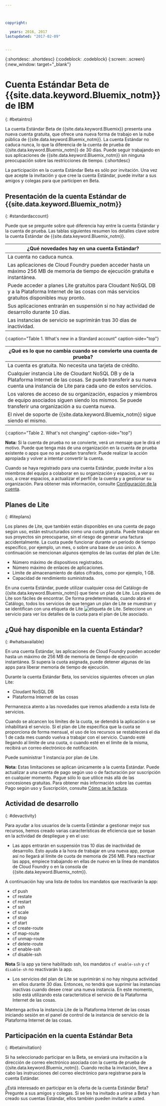 ```yaml
---



copyright:

  years: 2016, 2017
lastupdated: "2017-02-09"


---
```


{:shortdesc: .shortdesc}
{:codeblock: .codeblock}
{:screen: .screen}
{:new_window: target="_blank"}

# Cuenta Estándar Beta de {{site.data.keyword.Bluemix_notm}} de IBM 
{: #betaintro}

La cuenta Estándar Beta de {{site.data.keyword.Bluemix}} presenta una nueva cuenta gratuita, que ofrece una nueva forma de trabajo en la nube pública de {{site.data.keyword.Bluemix_notm}}. La cuenta Estándar no caduca nunca, lo que la diferencia de la cuenta de prueba de {{site.data.keyword.Bluemix_notm}} de 30 días. Puede seguir trabajando en sus aplicaciones de {{site.data.keyword.Bluemix_notm}} sin ninguna preocupación sobre las restricciones de tiempo. 
{:shortdesc}

La participación en la cuenta Estándar Beta es sólo por invitación. Una vez que acepte la invitación y que cree la cuenta Estándar, puede invitar a sus amigos y colegas para que participen en Beta.  

## Presentación de la cuenta Estándar de {{site.data.keyword.Bluemix_notm}}
{: #standardaccount}

Puede que se pregunte sobre qué diferencia hay entre la cuenta Estándar y la cuenta de prueba. Las tablas siguientes resumen los detalles clave sobre la cuenta Estándar de {{site.data.keyword.Bluemix_notm}}. 

|¿Qué novedades hay en una cuenta Estándar? |    
|-----------------|
| La cuenta no caduca nunca. |
| Las aplicaciones de Cloud Foundry pueden acceder hasta un máximo 256 MB de memoria de tiempo de ejecución gratuita e instantánea. |
| Puede acceder a planes Lite gratuitos para Cloudant NoSQL DB y a la Plataforma Internet de las cosas con más servicios gratuitos disponibles muy pronto. |
| Sus aplicaciones entrarán en suspensión si no hay actividad de desarrollo durante 10 días. |
| Las instancias de servicio se suprimirán tras 30 días de inactividad. |
{:caption="Table 1. What's new in a Standard account" caption-side="top"}

|¿Qué es lo que no cambia cuando se convierte una cuenta de prueba? | 
|-----------------|
|La cuenta es gratuita. No necesita una tarjeta de crédito. |
|Cualquier instancia Lite de Cloudant NoSQL DB y de la Plataforma Internet de las cosas. Se puede transferir a su nueva cuenta una instancia de Lite para cada uno de estos servicios. |
|Los valores de acceso de su organización, espacios y miembros de equipo asociados siguen siendo los mismos. Se puede transferir una organización a su cuenta nueva. |
|El nivel de soporte de {{site.data.keyword.Bluemix_notm}} sigue siendo el mismo. |
{:caption="Table 2. What's not changing" caption-side="top"}

**Nota:** Si la cuenta de prueba no se convierte, verá un mensaje que le dirá el motivo. Puede que tenga más de una organización en la cuenta de prueba existente o apps que no se puedan transferir. Puede realizar la acción apropiada y volver a intentar convertir la cuenta.

Cuando se haya registrado para una cuenta Estándar, puede invitar a los miembros del equipo a colaborar en su organización y espacios, a ver su uso, a crear espacios, a actualizar el perfil de la cuenta y a gestionar su organización. Para obtener más información,
consulte [Configuración de la cuenta](/docs/admin/adminpublic.html#account).

## Planes de Lite
{: #liteplans}
   
Los planes de Lite, que también están disponibles en una cuenta de pago según uso, están estructurados como una cuota gratuita. Puede trabajar en sus proyectos sin preocuparse, sin el riesgo de generar una factura accidentalmente. La cuota puede funcionar durante un periodo de tiempo específico, por ejemplo, un mes, o sobre una base de uso único. A continuación se mencionan algunos ejemplos de las cuotas del plan de Lite:

<ul>
<li>Número máximo de dispositivos registrados.</li>
<li>Número máximo de enlaces de aplicaciones.</li>
<li>Límite de almacenamiento de datos cifrados, como por ejemplo, 1 GB.</li>
<li>Capacidad de rendimiento suministrada.</li>
</ul> 

En una cuenta Estándar, puede utilizar cualquier cosa del Catálogo de {{site.data.keyword.Bluemix_notm}} que tiene un plan de Lite. Los planes de Lite son fáciles de encontrar. De forma predeterminada, cuando abra el Catálogo, todos los servicios de que tengan un plan de Lite se muestran y se identifican con una etiqueta de Lite ![etiqueta de Lite](../icons/Lite.svg). Seleccione un servicio para ver los detalles de la cuota para el plan de Lite asociado.

## ¿Qué hay disponible en la cuenta Estándar?
{: #whatsavailable}

En una cuenta Estándar, las aplicaciones de Cloud Foundry pueden acceder hasta un máximo de 256 MB de memoria de tiempo de ejecución instantánea. Si supera la cuota asignada, puede detener algunas de las apps para liberar memoria de tiempo de ejecución. 

Durante la cuenta Estándar Beta, los servicios siguientes ofrecen un plan Lite:

<ul>
<li>Cloudant NoSQL DB</li>
<li>Plataforma Internet de las cosas</li>
</ul>

Permanezca atento a las novedades que iremos añadiendo a esta lista de servicios.

Cuando se alcancen los límites de la cuota, se detendrá la aplicación o se inhabilitará el servicio. Si el plan de Lite especifica que la cuota se proporciona de forma mensual, el uso de los recursos se restablecerá el día 1 de cada mes cuando vuelva a trabajar con el servicio. Cuando esté llegando al límite de una cuota, o cuando esté en el límite de la misma, recibirá un correo electrónico de notificación. 

Puede suministrar 1 instancia por plan de Lite. 

**Nota:** Estas limitaciones se aplican únicamente a la cuenta Estándar. Puede actualizar a una cuenta de pago según uso o de facturación por suscripción en cualquier momento. Pague sólo lo que utilice más allá de las concesiones gratuitas. Para obtener más información sobre las cuentas Pago según uso y Suscripción, consulte [Cómo se le factura](/docs/pricing/index.html#pay-accounts).

## Actividad de desarrollo
{: #devactivity}

Para ayudar a los usuarios de la cuenta Estándar a gestionar mejor sus recursos, hemos creado varias características de eficiencia que se basan en la actividad de despliegue y en el uso:

 * Las apps entrarán en suspensión tras 10 días de inactividad de desarrollo. Esto ayuda a la hora de trabajar en una nueva app, porque así no llegará al límite de cuota de memoria de 256 MB. Para reactivar las apps, empiece trabajando en ellas de nuevo en la línea de mandatos de Cloud Foundry o en la consola de {{site.data.keyword.Bluemix_notm}}. 
 
 A continuación hay una lista de todos los mandatos que reactivarán la app:
  * cf push
  * cf restate
  * cf restart
  * cf ssh
  * cf scale
  * cf stop
  * cf start
  * cf create-route
  * cf map-route
  * cf unmap-route
  * cf delete-route
  * cf enable-ssh
  * cf disable-ssh

 **Nota** Si la app ya tiene habilitado ssh, los mandatos `cf enable-ssh` y `cf disable-sh` no reactivarán la app. 

 * Los servicios del plan de Lite se suprimirán si no hay ninguna actividad en ellos durante 30 días. Entonces, no tendrá que suprimir las instancias inactivas cuando desee crear una nueva instancia. En este momento, sólo está utilizando esta característica el servicio de la Plataforma Internet de las cosas. 
 
 Mantenga activa la instancia Lite de la Plataforma Internet de las cosas iniciando sesión en el panel de control de la instancia de servicio de la Plataforma Internet de las cosas.
 
## Participación en la cuenta Estándar Beta
{: #betainvitation}

Si ha seleccionado participar en la Beta, se enviará una invitación a la dirección de correo electrónico asociada con la cuenta de prueba de {{site.data.keyword.Bluemix_notm}}. Cuando reciba la invitación, lleve a cabo las instrucciones del correo electrónico para registrarse para la cuenta Estándar. 

¿Está interesado en participar en la oferta de la cuenta Estándar Beta? Pregunte a sus amigos y colegas. Si se les ha invitado a unirse a Beta y han creado sus cuentas Estándar, ellos también pueden invitarle a usted. 

